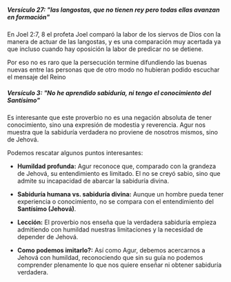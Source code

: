 ##### Versículo 27: "las langostas, que no tienen rey pero todas ellas avanzan en formación"
En Joel 2:7, 8 el profeta Joel comparó la labor de los siervos de Dios con la manera de actuar de las langostas, y es una comparación muy acertada ya que incluso cuando hay oposición la labor de predicar no se detiene. 

Por eso no es raro que la persecución termine difundiendo las buenas nuevas entre las personas que de otro modo no hubieran podido escuchar el mensaje del Reino

##### Versículo 3: "No he aprendido sabiduría, ni tengo el conocimiento del Santísimo"
Es interesante que este proverbio no es una negación absoluta de tener conocimiento, sino una expresión de modestia y reverencia. Agur nos muestra que la sabiduría verdadera no proviene de nosotros mismos, sino de Jehová.

Podemos rescatar algunos puntos interesantes:

- **Humildad profunda:** Agur reconoce que, comparado con la grandeza de Jehová, su entendimiento es limitado. El no se creyó sabio, sino que admite su incapacidad de abarcar la sabiduría divina.
    
- **Sabiduría humana vs. sabiduría divina:** Aunque un hombre pueda tener experiencia o conocimiento, no se compara con el entendimiento del **Santísimo (Jehová)**.
    
- **Lección:** El proverbio nos enseña que la verdadera sabiduría empieza admitiendo con humildad nuestras limitaciones y la necesidad de depender de Jehová.
    
- **Como podemos imitarlo?:** Así como Agur, debemos acercarnos a Jehová con humildad, reconociendo que sin su guía no podemos comprender plenamente lo que nos quiere enseñar ni obtener sabiduría verdadera.